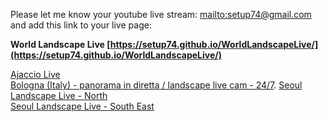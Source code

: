 Please let me know your youtube live stream: [mailto:setup74@gmail.com](mailto:setup74@gmail.com?subject=World%20Landscpae%20Live%20Registration)
and add this link to your live page:

**World Landscape Live [https://setup74.github.io/WorldLandscapeLive/](https://setup74.github.io/WorldLandscapeLive/)**


[Ajaccio Live](https://www.youtube.com/watch?v=sDNHnV4gL6k)  
[Bologna (Italy) - panorama in diretta / landscape live cam - 24/7](https://www.youtube.com/watch?v=K6_qnay-zQU). 
[Seoul Landscape Live - North](http://www.youtube.com/watch?v=i1YvOuuliTk)  
[Seoul Landscape Live - South East](https://www.youtube.com/watch?v=JOAJlnmcCMY)  

